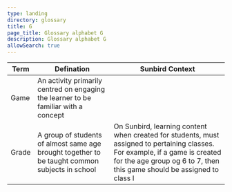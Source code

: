 ```yaml
---
type: landing
directory: glossary
title: G
page_title: Glossary alphabet G
description: Glossary alphabet G
allowSearch: true
---
```

Term | Defination |Sunbird Context
-----|------------|-----------------
Game  |An activity primarily centred on engaging the learner to be familiar with a concept  |
Grade |A group of students of almost same age brought together to be taught common subjects in school |On Sunbird, learning content when created for students, must assigned to pertaining classes. For example, if a game is created for the age group og 6 to 7, then this game should be assigned to class I 
